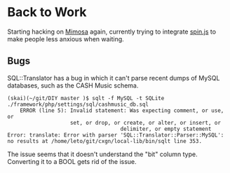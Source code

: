 # Back to Work

Starting hacking on [Mimosa](http://gmod.github.com/mimosa) again, currently
trying to integrate [spin.js](http://fgnass.github.com/spin.js/) to make people
less anxious when waiting.

## Bugs

SQL::Translator has a bug in which it can't parse recent dumps of MySQL databases, such as
the CASH Music schema.


    (skai)(~/git/DIY master )$ sqlt -f MySQL -t SQLite ./framework/php/settings/sql/cashmusic_db.sql
        ERROR (line 5): Invalid statement: Was expecting comment, or use, or
                        set, or drop, or create, or alter, or insert, or
                                        delimiter, or empty statement
    Error: translate: Error with parser 'SQL::Translator::Parser::MySQL':  no results at /home/leto/git/cxgn/local-lib/bin/sqlt line 353.

The issue seems that it doesn't understand the "bit" column type. Converting it to a BOOL gets rid of the issue.
